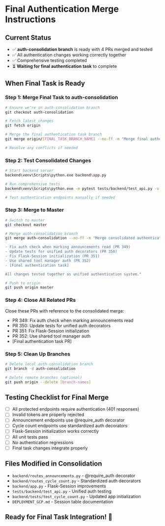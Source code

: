 # Final Authentication Merge Instructions

## Current Status
- ✅ **auth-consolidation branch** is ready with 4 PRs merged and tested
- ✅ All authentication changes working correctly together
- ✅ Comprehensive testing completed
- ⏳ **Waiting for final authentication task** to complete

## When Final Task is Ready

### Step 1: Merge Final Task to auth-consolidation
```bash
# Ensure we're on auth-consolidation branch
git checkout auth-consolidation

# Fetch latest changes
git fetch origin

# Merge the final authentication task branch
git merge origin/[FINAL_TASK_BRANCH_NAME] --no-ff -m "Merge final authentication task"

# Resolve any conflicts if needed
```

### Step 2: Test Consolidated Changes
```bash
# Start backend server
backend\venv\Scripts\python.exe backend\app.py

# Run comprehensive tests
backend\venv\Scripts\python.exe -m pytest tests/backend/test_api.py -v

# Test authentication endpoints manually if needed
```

### Step 3: Merge to Master
```bash
# Switch to master
git checkout master

# Merge auth-consolidation branch
git merge auth-consolidation --no-ff -m "Merge consolidated authentication improvements

- Fix auth check when marking announcements read (PR 349)
- Update tests for unified auth decorators (PR 350)  
- Fix Flask-Session initialization (PR 351)
- Use shared tool manager auth (PR 352)
- [Final authentication task]

All changes tested together as unified authentication system."

# Push to origin
git push origin master
```

### Step 4: Close All Related PRs
Close these PRs with reference to the consolidated merge:
- PR 349: Fix auth check when marking announcements read
- PR 350: Update tests for unified auth decorators
- PR 351: Fix Flask-Session initialization
- PR 352: Use shared tool manager auth
- [Final authentication task PR]

### Step 5: Clean Up Branches
```bash
# Delete local auth-consolidation branch
git branch -d auth-consolidation

# Delete remote branches (optional)
git push origin --delete [branch-names]
```

## Testing Checklist for Final Merge
- [ ] All protected endpoints require authentication (401 responses)
- [ ] Invalid tokens are properly rejected
- [ ] Announcement endpoints use @require_auth decorator
- [ ] Cycle count endpoints use standardized auth decorators
- [ ] Flask-Session initialization works correctly
- [ ] All unit tests pass
- [ ] No authentication regressions
- [ ] Final task changes integrate properly

## Files Modified in Consolidation
- `backend/routes_announcements.py` - @require_auth decorator
- `backend/routes_cycle_count.py` - Standardized auth decorators
- `backend/app.py` - Flask-Session improvements
- `tests/backend/test_api.py` - Unified auth testing
- `backend/tests/test_cycle_count.py` - Updated app initialization
- `DEPLOYMENT_GCP.md` - Session table documentation

## Ready for Final Task Integration! 🚀
